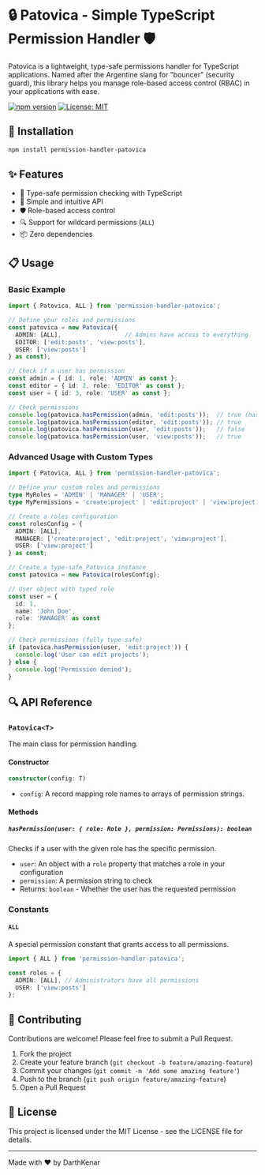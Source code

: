 # 🔒 Patovica - Simple TypeScript Permission Handler 🛡️

Patovica is a lightweight, type-safe permissions handler for TypeScript applications. Named after the Argentine slang for "bouncer" (security guard), this library helps you manage role-based access control (RBAC) in your applications with ease.

[![npm version](https://img.shields.io/npm/v/permission-handler-patovica)](https://npmjs.com/package/permission-handler-patovica)
[![License: MIT](https://img.shields.io/badge/License-MIT-blue.svg)](https://opensource.org/licenses/MIT)

## 🚀 Installation

```bash
npm install permission-handler-patovica
```

## ✨ Features

- 🔐 Type-safe permission checking with TypeScript
- 💪 Simple and intuitive API
- 🛡️ Role-based access control
- 🔍 Support for wildcard permissions (`ALL`)
- 📦 Zero dependencies

## 📋 Usage

### Basic Example

```typescript
import { Patovica, ALL } from 'permission-handler-patovica';

// Define your roles and permissions
const patovica = new Patovica({
  ADMIN: [ALL],                  // Admins have access to everything
  EDITOR: ['edit:posts', 'view:posts'],
  USER: ['view:posts']
} as const);

// Check if a user has permission
const admin = { id: 1, role: 'ADMIN' as const };
const editor = { id: 2, role: 'EDITOR' as const };
const user = { id: 3, role: 'USER' as const };

// Check permissions
console.log(patovica.hasPermission(admin, 'edit:posts'));  // true (has ALL permissions)
console.log(patovica.hasPermission(editor, 'edit:posts')); // true
console.log(patovica.hasPermission(user, 'edit:posts'));   // false
console.log(patovica.hasPermission(user, 'view:posts'));   // true
```

### Advanced Usage with Custom Types

```typescript
import { Patovica, ALL } from 'permission-handler-patovica';

// Define your custom roles and permissions
type MyRoles = 'ADMIN' | 'MANAGER' | 'USER';
type MyPermissions = 'create:project' | 'edit:project' | 'view:project' | 'delete:project';

// Create a roles configuration
const rolesConfig = {
  ADMIN: [ALL],
  MANAGER: ['create:project', 'edit:project', 'view:project'],
  USER: ['view:project']
} as const;

// Create a type-safe Patovica instance
const patovica = new Patovica(rolesConfig);

// User object with typed role
const user = { 
  id: 1, 
  name: 'John Doe',
  role: 'MANAGER' as const 
};

// Check permissions (fully type-safe)
if (patovica.hasPermission(user, 'edit:project')) {
  console.log('User can edit projects');
} else {
  console.log('Permission denied');
}
```

## 🔍 API Reference

### `Patovica<T>`

The main class for permission handling.

#### Constructor

```typescript
constructor(config: T)
```

- `config`: A record mapping role names to arrays of permission strings.

#### Methods

##### `hasPermission(user: { role: Role }, permission: Permissions): boolean`

Checks if a user with the given role has the specific permission.

- `user`: An object with a `role` property that matches a role in your configuration
- `permission`: A permission string to check
- Returns: `boolean` - Whether the user has the requested permission

### Constants

#### `ALL`

A special permission constant that grants access to all permissions.

```typescript
import { ALL } from 'permission-handler-patovica';

const roles = {
  ADMIN: [ALL], // Administrators have all permissions
  USER: ['view:posts']
};
```

## 🤝 Contributing

Contributions are welcome! Please feel free to submit a Pull Request.

1. Fork the project
2. Create your feature branch (`git checkout -b feature/amazing-feature`)
3. Commit your changes (`git commit -m 'Add some amazing feature'`)
4. Push to the branch (`git push origin feature/amazing-feature`)
5. Open a Pull Request

## 📝 License

This project is licensed under the MIT License - see the LICENSE file for details.

---

Made with ❤️ by DarthKenar
